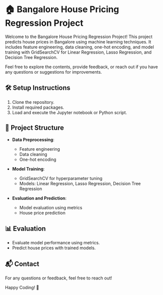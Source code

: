 # 🏠 Bangalore House Pricing Regression Project

Welcome to the Bangalore House Pricing Regression Project! This project predicts house prices in Bangalore using machine learning techniques. It includes feature engineering, data cleaning, one-hot encoding, and model training with GridSearchCV for Linear Regression, Lasso Regression, and Decision Tree Regression.

Feel free to explore the contents, provide feedback, or reach out if you have any questions or suggestions for improvements.

## 🛠️ Setup Instructions

1. Clone the repository.
2. Install required packages.
3. Load and execute the Jupyter notebook or Python script.

## 📁 Project Structure

- **Data Preprocessing**:
  - Feature engineering
  - Data cleaning
  - One-hot encoding
  
- **Model Training**:
  - GridSearchCV for hyperparameter tuning
  - Models: Linear Regression, Lasso Regression, Decision Tree Regression

- **Evaluation and Prediction**:
  - Model evaluation using metrics
  - House price prediction

## 📊 Evaluation

- Evaluate model performance using metrics.
- Predict house prices with trained models.

## 📬 Contact

For any questions or feedback, feel free to reach out!

Happy Coding! 🚀
